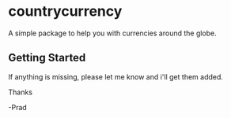 # countrycurrency

A simple package to help you with currencies around the globe. 



## Getting Started

If anything is missing, please let me know and i'll get them added. 

Thanks

-Prad
